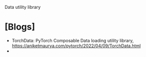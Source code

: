 Data utility library

# [Blogs]
+ TorchData: PyTorch Composable Data loading utility library, https://aniketmaurya.com/pytorch/2022/04/09/TorchData.html
+ 
